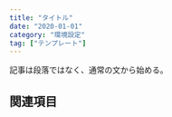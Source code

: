 ```yaml
---
title: "タイトル"
date: "2020-01-01"
category: "環境設定"
tag: ["テンプレート"]
---
```


記事は段落ではなく、通常の文から始める。

## 関連項目
